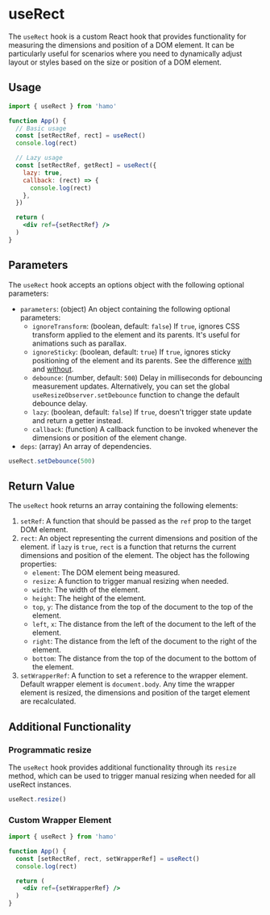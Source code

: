 # useRect

The `useRect` hook is a custom React hook that provides functionality for measuring the dimensions and position of a DOM element. It can be particularly useful for scenarios where you need to dynamically adjust layout or styles based on the size or position of a DOM element.

## Usage

```jsx
import { useRect } from 'hamo'

function App() {
  // Basic usage
  const [setRectRef, rect] = useRect()
  console.log(rect)

  // Lazy usage
  const [setRectRef, getRect] = useRect({
    lazy: true,
    callback: (rect) => {
      console.log(rect)
    },
  })

  return (
    <div ref={setRectRef} />
  )
}
```

## Parameters

The `useRect` hook accepts an options object with the following optional parameters:

- `parameters`: (object) An object containing the following optional parameters:
  - `ignoreTransform`: (boolean, default: `false`) If `true`, ignores CSS transform applied to the element and its parents. It's useful for animations such as parallax.
  - `ignoreSticky`: (boolean, default: `true`) If `true`, ignores sticky positioning of the element and its parents. See the difference [with](https://jsfiddle.net/Lk74do8u/) and [without](https://jsfiddle.net/3962n0ov/).
  - `debounce`: (number, default: `500`) Delay in milliseconds for debouncing measurement updates. Alternatively, you can set the global `useResizeObserver.setDebounce` function to change the default debounce delay.
  - `lazy`: (boolean, default: `false`) If `true`, doesn't trigger state update and return a getter instead.
  - `callback`: (function) A callback function to be invoked whenever the dimensions or position of the element change.
- `deps`: (array) An array of dependencies.

```jsx
useRect.setDebounce(500)
```

## Return Value

The `useRect` hook returns an array containing the following elements:

1. `setRef`: A function that should be passed as the `ref` prop to the target DOM element.
2. `rect`: An object representing the current dimensions and position of the element. if `lazy` is `true`, `rect` is a function that returns the current dimensions and position of the element. The object has the following properties:
   - `element`: The DOM element being measured.
   - `resize`: A function to trigger manual resizing when needed.
   - `width`: The width of the element.
   - `height`: The height of the element.
   - `top`, `y`: The distance from the top of the document to the top of the element.
   - `left`, `x`: The distance from the left of the document to the left of the element.
   - `right`: The distance from the left of the document to the right of the element.
   - `bottom`: The distance from the top of the document to the bottom of the element.
3. `setWrapperRef`: A function to set a reference to the wrapper element. Default wrapper element is `document.body`. Any time the wrapper element is resized, the dimensions and position of the target element are recalculated.

## Additional Functionality

### Programmatic resize

The `useRect` hook provides additional functionality through its `resize` method, which can be used to trigger manual resizing when needed for all useRect instances.

```javascript
useRect.resize()
```

### Custom Wrapper Element

```jsx
import { useRect } from 'hamo'

function App() {
  const [setRectRef, rect, setWrapperRef] = useRect()
  console.log(rect)

  return (
    <div ref={setWrapperRef} />
  )
}
```
